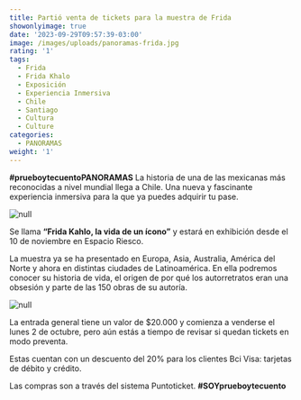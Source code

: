 ```yaml
---
title: Partió venta de tickets para la muestra de Frida
showonlyimage: true
date: '2023-09-29T09:57:39-03:00'
image: /images/uploads/panoramas-frida.jpg
rating: '1'
tags:
  - Frida
  - Frida Khalo
  - Exposición
  - Experiencia Inmersiva
  - Chile
  - Santiago
  - Cultura
  - Culture
categories:
  - PANORAMAS
weight: '1'
---
```

**\#prueboytecuentoPANORAMAS** La historia de una de las mexicanas más reconocidas a nivel mundial llega a Chile. Una nueva y fascinante experiencia inmersiva para la que ya puedes adquirir tu pase.

<!--more-->

![null](/images/uploads/panoramas-frida.jpg)

Se llama **“Frida Kahlo, la vida de un ícono”** y estará en exhibición desde el 10 de noviembre en Espacio Riesco.

La muestra ya se ha presentado en Europa, Asia, Australia, América del Norte y ahora en distintas ciudades de Latinoamérica. En ella podremos conocer su historia de vida, el origen de por qué los autorretratos eran una obsesión y parte de las 150 obras de su autoría.

![null](/images/uploads/panoramas-frida2.jpg)

La entrada general tiene un valor de $20.000 y comienza a venderse el lunes 2 de octubre, pero aún estás a tiempo de revisar si quedan tickets en modo preventa.

Estas cuentan con un descuento del 20% para los clientes Bci Visa: tarjetas de débito y crédito. 

Las compras son a través del sistema Puntoticket. **\#SOYprueboytecuento**
